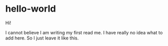 # hello-world
Hi!

I cannot believe I am writing my first read me. I have really no idea what to add here. So I just leave it like this.
